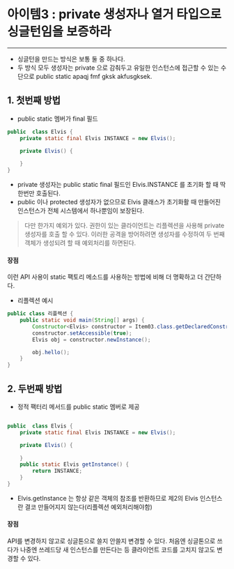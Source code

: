 # 아이템3 : private 생성자나 열거 타입으로 싱글턴임을 보증하라

---

- 싱글턴을 만드는 방식은 보통 둘 중 하나다.
- 두 방식 모두 생성자는 private 으로 감춰두고 유일한 인스턴스에 접근할 수 있는 수단으로 public static apaqj fmf gksk akfusgksek.


## 1. 첫번째 방법
- public static 멤버가 final 필드

```java
public  class Elvis {
    private static final Elvis INSTANCE = new Elvis();

    private Elvis() {
        
    }
}
```

- private 생성자는 public static final 필드인 Elvis.INSTANCE 를 초기화 할 때 딱 한번만 호출된다.
- public 이나 protected 생성자가 없으므로 Elvis 클래스가 초기화활 때 만들어진 인스턴스가 전체 시스템에서 하나뿐임이 보장된다.
> 다만 한가지 예외가 있다. 권한이 있는 클라이언트는 리플렉션을 사용해 private 생성자를 호출 할 수 있다. 이러한 공격을 방어하려면 생성자를 수정하여 두 번째 객체가 생성되려 할 때 예외처리를 하면된다.

#### 장점
이런 API 사용이 static 팩토리 메소드를 사용하는 방법에 비해 더 명확하고 더 간단하다.

- 리플렉션 예시
```java
public class 리플렉션 {
    public static void main(String[] args) {
        Constructor<Elvis> constructor = Item03.class.getDeclaredConstructor();
        constructor.setAccessible(true);
        Elvis obj = constructor.newInstance();

        obj.hello();
    }
}
```

## 2. 두번째 방법
- 정적 팩터리 메서드를 public static 멤버로 제공

```java

public  class Elvis {
    private static final Elvis INSTANCE = new Elvis();

    private Elvis() {
        
    }
    public static Elvis getInstance() {
        return INSTANCE;
    }
}

```
- Elvis.getInstance 는 항상 같은 객체의 참조를 반환하므로 제2의 Elvis 인스턴스란 결코 만들어지지 않는다(리플렉션 예외처리해야함)
#### 장점
API를 변경하지 않고로 싱글톤으로 쓸지 안쓸지 변경할 수 있다. 처음엔 싱글톤으로 쓰다가 나중엔 쓰레드당 새 인스턴스를 만든다는 등 클라이언트 코드를 고치지 않고도 변경할 수 있다.


